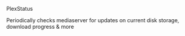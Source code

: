 PlexStatus

Periodically checks mediaserver for updates on current disk storage, download progress & more